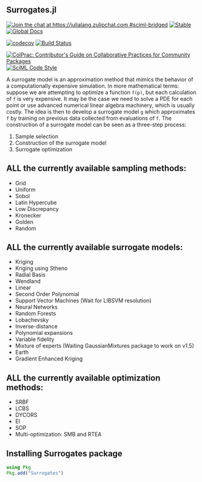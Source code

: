 ## Surrogates.jl

[![Join the chat at https://julialang.zulipchat.com #sciml-bridged](https://img.shields.io/static/v1?label=Zulip&message=chat&color=9558b2&labelColor=389826)](https://julialang.zulipchat.com/#narrow/stream/279055-sciml-bridged)
[![Stable](https://img.shields.io/badge/docs-stable-blue.svg)](http://surrogates.sciml.ai/stable/)
[![Global Docs](https://img.shields.io/badge/docs-SciML-blue.svg)](https://docs.sciml.ai/dev/modules/Surrogates/)

[![codecov](https://codecov.io/gh/SciML/Surrogates.jl/branch/master/graph/badge.svg)](https://codecov.io/gh/SciML/Surrogates.jl)
[![Build Status](https://github.com/SciML/Surrogates.jl/workflows/CI/badge.svg)](https://github.com/SciML/Surrogates.jl/actions?query=workflow%3ACI)

[![ColPrac: Contributor's Guide on Collaborative Practices for Community Packages](https://img.shields.io/badge/ColPrac-Contributor's%20Guide-blueviolet)](https://github.com/SciML/ColPrac)
[![SciML Code Style](https://img.shields.io/static/v1?label=code%20style&message=SciML&color=9558b2&labelColor=389826)](https://github.com/SciML/SciMLStyle)

A surrogate model is an approximation method that mimics the behavior of a computationally
expensive simulation. In more mathematical terms: suppose we are attempting to optimize a function
`f(p)`, but each calculation of `f` is very expensive. It may be the case we need to solve a PDE for each point or use advanced numerical linear algebra machinery, which is usually costly. The idea is then to develop a surrogate model `g` which approximates `f` by training on previous data collected from evaluations of `f`.
The construction of a surrogate model can be seen as a three-step process:

1. Sample selection
2. Construction of the surrogate model
3. Surrogate optimization

## ALL the currently available sampling methods:

- Grid
- Uniform
- Sobol
- Latin Hypercube
- Low Discrepancy
- Kronecker
- Golden
- Random


## ALL the currently available surrogate models:

- Kriging
- Kriging using Stheno
- Radial Basis
- Wendland
- Linear
- Second Order Polynomial
- Support Vector Machines (Wait for LIBSVM resolution)
- Neural Networks
- Random Forests
- Lobachevsky
- Inverse-distance
- Polynomial expansions
- Variable fidelity
- Mixture of experts (Waiting GaussianMixtures package to work on v1.5)
- Earth
- Gradient Enhanced Kriging

## ALL the currently available optimization methods:

- SRBF
- LCBS
- DYCORS
- EI
- SOP
- Multi-optimization: SMB and RTEA
## Installing Surrogates package

```julia
using Pkg
Pkg.add("Surrogates")
```
